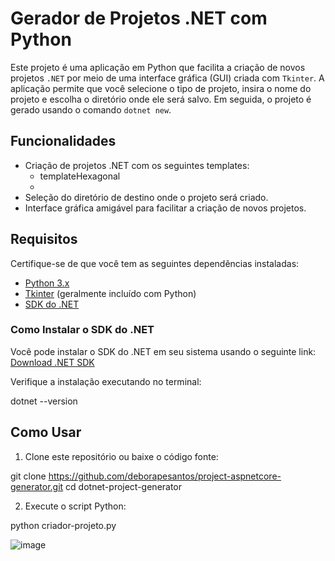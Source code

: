 # Gerador de Projetos .NET com Python

Este projeto é uma aplicação em Python que facilita a criação de novos projetos `.NET` por meio de uma interface gráfica (GUI) criada com `Tkinter`. A aplicação permite que você selecione o tipo de projeto, insira o nome do projeto e escolha o diretório onde ele será salvo. Em seguida, o projeto é gerado usando o comando `dotnet new`.

## Funcionalidades

- Criação de projetos .NET com os seguintes templates:
  - templateHexagonal
  - 
- Seleção do diretório de destino onde o projeto será criado.
- Interface gráfica amigável para facilitar a criação de novos projetos.

## Requisitos

Certifique-se de que você tem as seguintes dependências instaladas:

- [Python 3.x](https://www.python.org/downloads/)
- [Tkinter](https://docs.python.org/3/library/tkinter.html) (geralmente incluído com Python)
- [SDK do .NET](https://dotnet.microsoft.com/download)

### Como Instalar o SDK do .NET

Você pode instalar o SDK do .NET em seu sistema usando o seguinte link:  
[Download .NET SDK](https://dotnet.microsoft.com/en-us/download/dotnet)

Verifique a instalação executando no terminal:

dotnet --version

## Como Usar

1. Clone este repositório ou baixe o código fonte:

 git clone https://github.com/deborapesantos/project-aspnetcore-generator.git
 cd dotnet-project-generator

2. Execute o script Python:

  python criador-projeto.py

![image](https://github.com/user-attachments/assets/f229536a-7c80-4de6-885e-8e573eb83fea)



 
